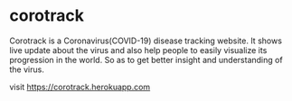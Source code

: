 # corotrack
Corotrack is a Coronavirus(COVID-19) disease tracking website. It shows live update about the virus and also help people to easily visualize its progression in the world. So as to get better insight and understanding of the virus.

visit https://corotrack.herokuapp.com